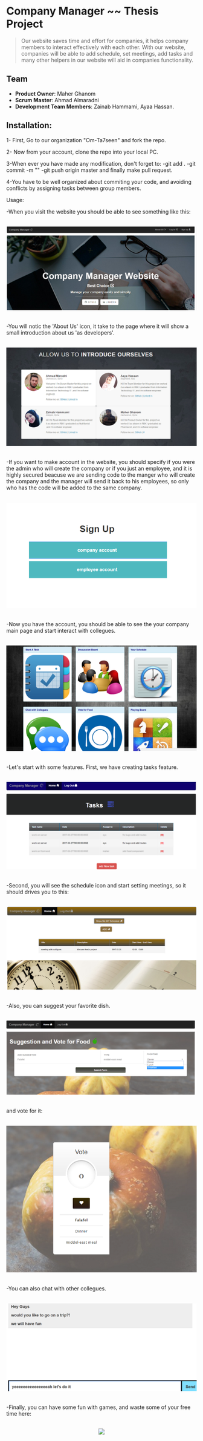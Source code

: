 #  Company Manager ~~ Thesis Project

> Our website saves time and effort for companies, it helps company members to interact effectively with each other.
With our website, companies will be able to add schedule, set meetings, add tasks and many other helpers in our website will aid in companies functionality.

## Team

- __Product Owner__: Maher Ghanom
- __Scrum Master__: Ahmad Almaradni
- __Development Team Members__: Zainab Hammami, Ayaa Hassan.

 
## Installation:  
1- First, Go to our organization "Om-Ta7seen" and fork the repo.

2- Now from your account, clone the repo into your local PC.

3-When ever you have made any modification, don't forget to:
-git add .
-git commit -m ""
-git push origin master
and finally make pull request.

4-You have to be well organized about commiting your code, and avoiding conflicts by assigning tasks between group members.

Usage:

-When you visit the website you should be able to see something like this:
<br><br>
<center>
<img src="src/assets/img/main-page.png">
<br><br></center>

-You will notic the 'About Us' icon, it take to the page where it will show a small introduction about us 'as developers'.
<br><br>
<center>
<img src="src/assets/img/about-us.png">
<br><br></center>

-If you want to make account in the website, you should specify if you were the admin who will create the company or if you just an employee, and it is highly secured beacuse we are sending code to the manger who will create the company and the manager will send it back to his employees, so only who has the code will be added to the same company.
<br><br>
<center>
<img src="src/assets/img/sign.png">
<br><br></center>

-Now you have the account, you should be able to see the your company main page and start interact with collegues.
<br><br>
<center>
<img src="src/assets/img/company-page.png">
<br><br></center>

-Let's start with some features. First, we have creating tasks feature.
<br><br>
<center>
<img src="src/assets/img/task.png">
<br><br></center>

-Second, you will see the schedule icon and start setting meetings, so it should drives you to this:
<br><br>
<center>
<img src="src/assets/img/schedule-page.png">
<br><br></center>

-Also, you can suggest your favorite dish.
<br><br>
<center>
<img src="src/assets/img/food-page.png">
<br><br></center>

and vote for it:
<br><br>
<center>
<img src="src/assets/img/vote.png">
<br><br></center>

-You can also chat with other collegues.
<br><br>
<center>
<img src="src/assets/img/chatting.png">
<br><br></center>

-Finally, you can have some fun with games, and waste some of your free time here:
<br><br>
<center>
<img src="src/assets/img/game.png">
<br><br></center>